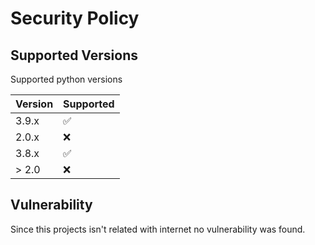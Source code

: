# Security Policy

## Supported Versions

Supported python versions

| Version | Supported          |
| ------- | ------------------ |
| 3.9.x   | :white_check_mark: |
| 2.0.x   | :x:                |
| 3.8.x   | :white_check_mark: |
| > 2.0   | :x:                |

## Vulnerability


Since this projects isn't related with internet no vulnerability was found.

